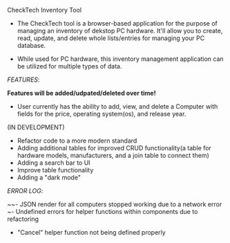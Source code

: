 CheckTech Inventory Tool

- The CheckTech tool is a browser-based application for the purpose of managing an inventory of dekstop PC hardware. It'll allow you to
create, read, update, and delete whole lists/entries for managing your PC database. 

- While used for PC hardware, this inventory management application can be utilized for multiple types of data.

*FEATURES*:

**Features will be added/udpated/deleted over time!**

- User currently has the ability to add, view, and delete a Computer with fields for the price, operating system(os), and release year.

(IN DEVELOPMENT)

- Refactor code to a more modern standard
- Adding additional tables for improved CRUD functionality(a table for hardware models, manufacturers, and a join table to connect them)
- Adding a search bar to UI
- Improve table functionality
- Adding a "dark mode"

*ERROR LOG*:

~~- JSON render for all computers stopped working due to a network error
~- Undefined errors for helper functions within components due to refactoring
- "Cancel" helper function not being defined properly
